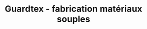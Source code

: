 ---
title: "Guardtex - fabrication matériaux souples"
url: /sarzeau/guardtex-fabrication-materiaux-souples/
shop: sports
---